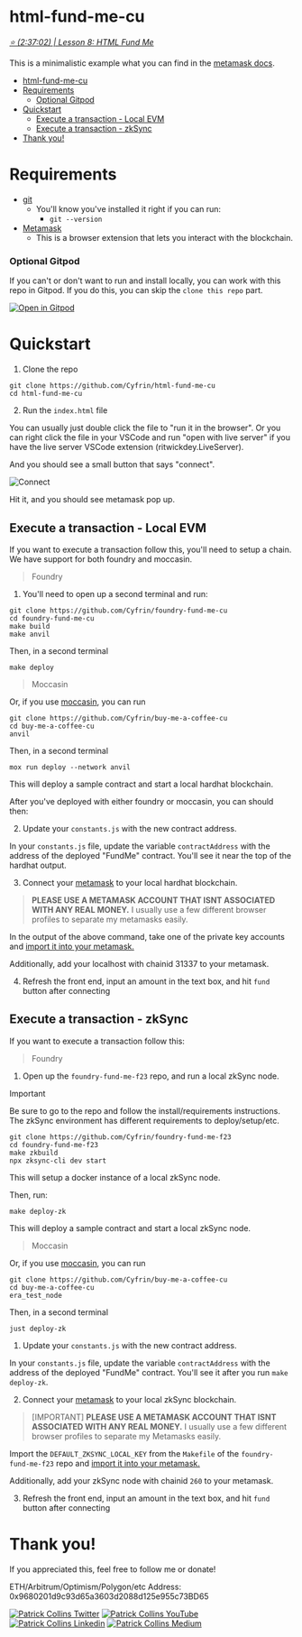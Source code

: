 # html-fund-me-cu

*[⭐️ (2:37:02) | Lesson 8: HTML Fund Me](https://www.youtube.com/watch?v=sas02qSFZ74&t=9422s)*

This is a minimalistic example what you can find in the [metamask docs](https://docs.metamask.io/guide/create-dapp.html#basic-action-part-1).

- [html-fund-me-cu](#html-fund-me-cu)
- [Requirements](#requirements)
    - [Optional Gitpod](#optional-gitpod)
- [Quickstart](#quickstart)
  - [Execute a transaction - Local EVM](#execute-a-transaction---local-evm)
  - [Execute a transaction - zkSync](#execute-a-transaction---zksync)
- [Thank you!](#thank-you)


# Requirements

- [git](https://git-scm.com/book/en/v2/Getting-Started-Installing-Git)
  - You'll know you've installed it right if you can run:
    - `git --version`
- [Metamask](https://metamask.io/)
  - This is a browser extension that lets you interact with the blockchain.

### Optional Gitpod

If you can't or don't want to run and install locally, you can work with this repo in Gitpod. If you do this, you can skip the `clone this repo` part.

[![Open in Gitpod](https://gitpod.io/button/open-in-gitpod.svg)](https://gitpod.io/#github.com/PatrickAlphaC/html-fund-me-cu)

# Quickstart 

1. Clone the repo

```
git clone https://github.com/Cyfrin/html-fund-me-cu
cd html-fund-me-cu
```

2. Run the `index.html` file

You can usually just double click the file to "run it in the browser". Or you can right click the file in your VSCode and run "open with live server" if you have the live server VSCode extension (ritwickdey.LiveServer).

And you should see a small button that says "connect".

![Connect](connect.png)

Hit it, and you should see metamask pop up.

## Execute a transaction - Local EVM

If you want to execute a transaction follow this, you'll need to setup a chain. We have support for both foundry and moccasin. 

> Foundry

1. You'll need to open up a second terminal and run:

```
git clone https://github.com/Cyfrin/foundry-fund-me-cu
cd foundry-fund-me-cu
make build
make anvil
```

Then, in a second terminal
```
make deploy
```

> Moccasin

Or, if you use [moccasin](https://github.com/Cyfrin/moccasin), you can run 
```
git clone https://github.com/Cyfrin/buy-me-a-coffee-cu
cd buy-me-a-coffee-cu
anvil
```

Then, in a second terminal
```
mox run deploy --network anvil
```

This will deploy a sample contract and start a local hardhat blockchain. 

After you've deployed with either foundry or moccasin, you can should then:

2. Update your `constants.js` with the new contract address.

In your `constants.js` file, update the variable `contractAddress` with the address of the deployed "FundMe" contract. You'll see it near the top of the hardhat output.

3. Connect your [metamask](https://metamask.io/) to your local hardhat blockchain.

> **PLEASE USE A METAMASK ACCOUNT THAT ISNT ASSOCIATED WITH ANY REAL MONEY.**
> I usually use a few different browser profiles to separate my metamasks easily.

In the output of the above command, take one of the private key accounts and [import it into your metamask.](https://metamask.zendesk.com/hc/en-us/articles/360015489331-How-to-import-an-Account)

Additionally, add your localhost with chainid 31337 to your metamask.

4. Refresh the front end, input an amount in the text box, and hit `fund` button after connecting

## Execute a transaction - zkSync

If you want to execute a transaction follow this:

> Foundry

1. Open up the `foundry-fund-me-f23` repo, and run a local zkSync node.

> [!IMPORTANT]  
> Be sure to go to the repo and follow the install/requirements instructions. The zkSync environment has different requirements to deploy/setup/etc.

```
git clone https://github.com/Cyfrin/foundry-fund-me-f23
cd foundry-fund-me-f23
make zkbuild
npx zksync-cli dev start
```

This will setup a docker instance of a local zkSync node. 

Then, run:
```
make deploy-zk
```

This will deploy a sample contract and start a local zkSync node.

> Moccasin

Or, if you use [moccasin](https://github.com/Cyfrin/moccasin), you can run 
```
git clone https://github.com/Cyfrin/buy-me-a-coffee-cu
cd buy-me-a-coffee-cu
era_test_node
```

Then, in a second terminal
```
just deploy-zk
```

1. Update your `constants.js` with the new contract address.

In your `constants.js` file, update the variable `contractAddress` with the address of the deployed "FundMe" contract. You'll see it after you run `make deploy-zk`.

2. Connect your [metamask](https://metamask.io/) to your local zkSync blockchain.

> [IMPORTANT] **PLEASE USE A METAMASK ACCOUNT THAT ISNT ASSOCIATED WITH ANY REAL MONEY.**
> I usually use a few different browser profiles to separate my Metamasks easily.

Import the `DEFAULT_ZKSYNC_LOCAL_KEY` from the `Makefile` of the `foundry-fund-me-f23` repo and [import it into your metamask.](https://metamask.zendesk.com/hc/en-us/articles/360015489331-How-to-import-an-Account)

Additionally, add your zkSync node with chainid `260` to your metamask.

3. Refresh the front end, input an amount in the text box, and hit `fund` button after connecting

# Thank you!

If you appreciated this, feel free to follow me or donate!

ETH/Arbitrum/Optimism/Polygon/etc Address: 0x9680201d9c93d65a3603d2088d125e955c73BD65

[![Patrick Collins Twitter](https://img.shields.io/badge/Twitter-1DA1F2?style=for-the-badge&logo=twitter&logoColor=white)](https://twitter.com/PatrickAlphaC)
[![Patrick Collins YouTube](https://img.shields.io/badge/YouTube-FF0000?style=for-the-badge&logo=youtube&logoColor=white)](https://www.youtube.com/channel/UCn-3f8tw_E1jZvhuHatROwA)
[![Patrick Collins Linkedin](https://img.shields.io/badge/LinkedIn-0077B5?style=for-the-badge&logo=linkedin&logoColor=white)](https://www.linkedin.com/in/patrickalphac/)
[![Patrick Collins Medium](https://img.shields.io/badge/Medium-000000?style=for-the-badge&logo=medium&logoColor=white)](https://medium.com/@patrick.collins_58673/)
